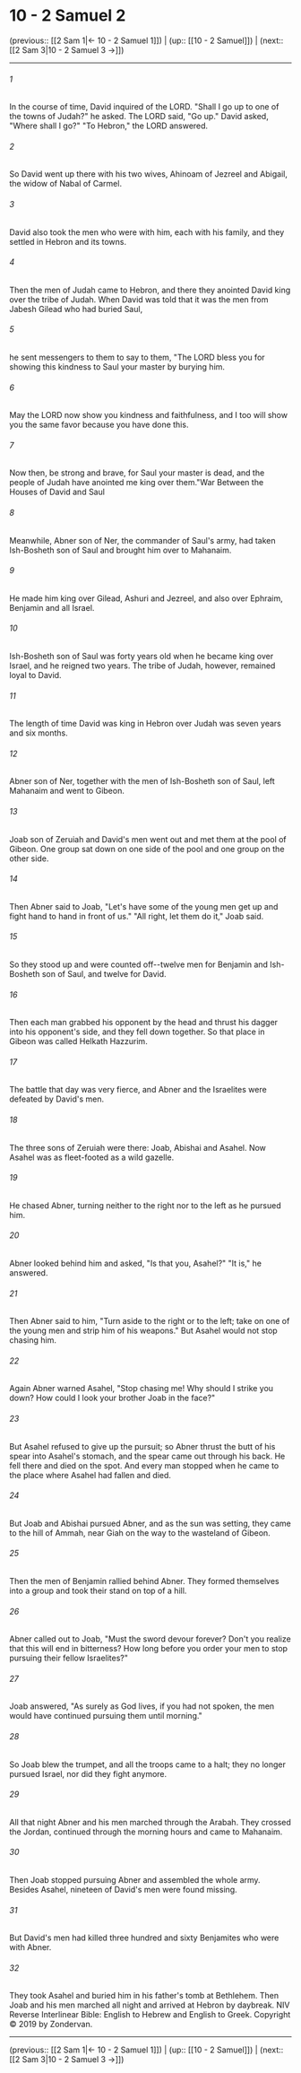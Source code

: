 # 10 - 2 Samuel 2

(previous:: [[2 Sam 1|← 10 - 2 Samuel 1]]) | (up:: [[10 - 2 Samuel]]) | (next:: [[2 Sam 3|10 - 2 Samuel 3 →]])

***


###### 1 
In the course of time, David inquired of the LORD. "Shall I go up to one of the towns of Judah?" he asked. The LORD said, "Go up." David asked, "Where shall I go?" "To Hebron," the LORD answered. 

###### 2 
So David went up there with his two wives, Ahinoam of Jezreel and Abigail, the widow of Nabal of Carmel. 

###### 3 
David also took the men who were with him, each with his family, and they settled in Hebron and its towns. 

###### 4 
Then the men of Judah came to Hebron, and there they anointed David king over the tribe of Judah. When David was told that it was the men from Jabesh Gilead who had buried Saul, 

###### 5 
he sent messengers to them to say to them, "The LORD bless you for showing this kindness to Saul your master by burying him. 

###### 6 
May the LORD now show you kindness and faithfulness, and I too will show you the same favor because you have done this. 

###### 7 
Now then, be strong and brave, for Saul your master is dead, and the people of Judah have anointed me king over them."War Between the Houses of David and Saul 

###### 8 
Meanwhile, Abner son of Ner, the commander of Saul's army, had taken Ish-Bosheth son of Saul and brought him over to Mahanaim. 

###### 9 
He made him king over Gilead, Ashuri and Jezreel, and also over Ephraim, Benjamin and all Israel. 

###### 10 
Ish-Bosheth son of Saul was forty years old when he became king over Israel, and he reigned two years. The tribe of Judah, however, remained loyal to David. 

###### 11 
The length of time David was king in Hebron over Judah was seven years and six months. 

###### 12 
Abner son of Ner, together with the men of Ish-Bosheth son of Saul, left Mahanaim and went to Gibeon. 

###### 13 
Joab son of Zeruiah and David's men went out and met them at the pool of Gibeon. One group sat down on one side of the pool and one group on the other side. 

###### 14 
Then Abner said to Joab, "Let's have some of the young men get up and fight hand to hand in front of us." "All right, let them do it," Joab said. 

###### 15 
So they stood up and were counted off--twelve men for Benjamin and Ish-Bosheth son of Saul, and twelve for David. 

###### 16 
Then each man grabbed his opponent by the head and thrust his dagger into his opponent's side, and they fell down together. So that place in Gibeon was called Helkath Hazzurim. 

###### 17 
The battle that day was very fierce, and Abner and the Israelites were defeated by David's men. 

###### 18 
The three sons of Zeruiah were there: Joab, Abishai and Asahel. Now Asahel was as fleet-footed as a wild gazelle. 

###### 19 
He chased Abner, turning neither to the right nor to the left as he pursued him. 

###### 20 
Abner looked behind him and asked, "Is that you, Asahel?" "It is," he answered. 

###### 21 
Then Abner said to him, "Turn aside to the right or to the left; take on one of the young men and strip him of his weapons." But Asahel would not stop chasing him. 

###### 22 
Again Abner warned Asahel, "Stop chasing me! Why should I strike you down? How could I look your brother Joab in the face?" 

###### 23 
But Asahel refused to give up the pursuit; so Abner thrust the butt of his spear into Asahel's stomach, and the spear came out through his back. He fell there and died on the spot. And every man stopped when he came to the place where Asahel had fallen and died. 

###### 24 
But Joab and Abishai pursued Abner, and as the sun was setting, they came to the hill of Ammah, near Giah on the way to the wasteland of Gibeon. 

###### 25 
Then the men of Benjamin rallied behind Abner. They formed themselves into a group and took their stand on top of a hill. 

###### 26 
Abner called out to Joab, "Must the sword devour forever? Don't you realize that this will end in bitterness? How long before you order your men to stop pursuing their fellow Israelites?" 

###### 27 
Joab answered, "As surely as God lives, if you had not spoken, the men would have continued pursuing them until morning." 

###### 28 
So Joab blew the trumpet, and all the troops came to a halt; they no longer pursued Israel, nor did they fight anymore. 

###### 29 
All that night Abner and his men marched through the Arabah. They crossed the Jordan, continued through the morning hours and came to Mahanaim. 

###### 30 
Then Joab stopped pursuing Abner and assembled the whole army. Besides Asahel, nineteen of David's men were found missing. 

###### 31 
But David's men had killed three hundred and sixty Benjamites who were with Abner. 

###### 32 
They took Asahel and buried him in his father's tomb at Bethlehem. Then Joab and his men marched all night and arrived at Hebron by daybreak. NIV Reverse Interlinear Bible: English to Hebrew and English to Greek. Copyright © 2019 by Zondervan.

***

(previous:: [[2 Sam 1|← 10 - 2 Samuel 1]]) | (up:: [[10 - 2 Samuel]]) | (next:: [[2 Sam 3|10 - 2 Samuel 3 →]])
